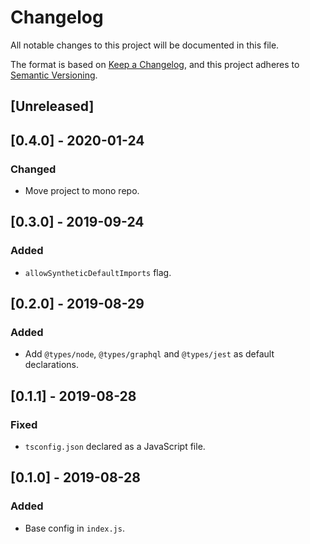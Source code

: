 # Changelog

All notable changes to this project will be documented in this file.

The format is based on [Keep a Changelog](https://keepachangelog.com/en/1.0.0/),
and this project adheres to [Semantic Versioning](https://semver.org/spec/v2.0.0.html).

## [Unreleased]

## [0.4.0] - 2020-01-24
### Changed
- Move project to mono repo.

## [0.3.0] - 2019-09-24
### Added
- `allowSyntheticDefaultImports` flag.

## [0.2.0] - 2019-08-29
### Added
- Add `@types/node`, `@types/graphql` and `@types/jest` as default declarations.

## [0.1.1] - 2019-08-28
### Fixed
- `tsconfig.json` declared as a JavaScript file.

## [0.1.0] - 2019-08-28
### Added
- Base config in `index.js`.
